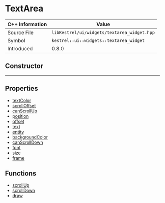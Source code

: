 
# TextArea

| C++ Information | Value |
| --- | --- |
| Source File | `libKestrel/ui/widgets/textarea_widget.hpp` |
| Symbol | `kestrel::ui::widgets::textarea_widget` |
| Introduced | 0.8.0 |

## Constructor

---

## Properties

 - [textColor](textColor.md)
 - [scrollOffset](scrollOffset.md)
 - [canScrollUp](canScrollUp.md)
 - [position](position.md)
 - [offset](offset.md)
 - [text](text.md)
 - [entity](entity.md)
 - [backgroundColor](backgroundColor.md)
 - [canScrollDown](canScrollDown.md)
 - [font](font.md)
 - [size](size.md)
 - [frame](frame.md)

## Functions

 - [scrollUp](scrollUp.md)
 - [scrollDown](scrollDown.md)
 - [draw](draw.md)

